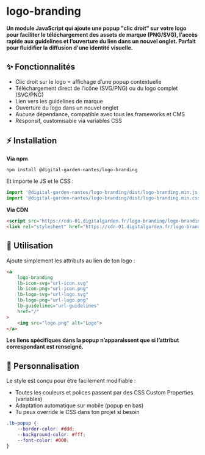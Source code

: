 # logo-branding

**Un module JavaScript qui ajoute une popup "clic droit" sur votre logo pour faciliter le téléchargement des assets de marque (PNG/SVG), l’accès rapide aux guidelines et l’ouverture du lien dans un nouvel onglet. Parfait pour fluidifier la diffusion d'une identité visuelle.**

## ✨ Fonctionnalités

- Clic droit sur le logo = affichage d’une popup contextuelle
- Téléchargement direct de l’icône (SVG/PNG) ou du logo complet (SVG/PNG)
- Lien vers les guidelines de marque
- Ouverture du logo dans un nouvel onglet
- Aucune dépendance, compatible avec tous les frameworks et CMS
- Responsif, customisable via variables CSS

## ⚡ Installation

**Via npm**
```bash
npm install @digital-garden-nantes/logo-branding
```
Et importe le JS et le CSS :
```js
import '@digital-garden-nantes/logo-branding/dist/logo-branding.min.js';
import '@digital-garden-nantes/logo-branding/dist/logo-branding.min.css';
```
**Via CDN**
```html
<script src="https://cdn-01.digitalgarden.fr/logo-branding/logo-branding@latest/dist/logo-branding.min.js"></script>
<link rel="stylesheet" href="https://cdn-01.digitalgarden.fr/logo-branding/logo-branding@latest/dist/logo-branding.min.css">
```

## 🚀 Utilisation

Ajoute simplement les attributs au lien de ton logo :

```html
<a
    logo-branding
    lb-icon-svg="url-icon.svg"
    lb-icon-png="url-icon.png"
    lb-logo-svg="url-logo.svg"
    lb-logo-png="url-logo.png"
    lb-guidelines="url-guidelines"
    href="/"
>
    <img src="logo.png" alt="Logo">
</a>
```

**Les liens spécifiques dans la popup n’apparaissent que si l’attribut correspondant est renseigné.**

## 🎨 Personnalisation

Le style est conçu pour être facilement modifiable :
- Toutes les couleurs et polices passent par des CSS Custom Properties (variables)
- Adaptation automatique sur mobile (popup en bas)
- Tu peux override le CSS dans ton projet si besoin

```css
.lb-popup {
    --border-color: #ddd;
    --background-color: #fff;
    --font-color: #000;
}
```
